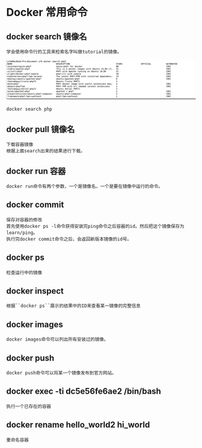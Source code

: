 # Docker 常用命令
## docker search 镜像名
    学会使用命令行的工具来检索名字叫做tutorial的镜像。
![查询结果](https://github.com/it037218/Document/blob/master/Images/002.jpeg?raw=true)
```
docker search php
```
## docker pull 镜像名
    下载容器镜像
    根据上面search出来的结果进行下载。

## docker run 容器
    docker run命令有两个参数，一个是镜像名，一个是要在镜像中运行的命令。    

## docker commit 
    保存对容器的修改
    首先使用docker ps -l命令获得安装完ping命令之后容器的id。然后把这个镜像保存为learn/ping。
    执行完docker commit命令之后，会返回新版本镜像的id号。

## docker ps 
    检查运行中的镜像

## docker inspect 
    根据``docker ps``展示的结果中的ID来查看某一镜像的完整信息

## docker images
    docker images命令可以列出所有安装过的镜像。

## docker push
    docker push命令可以将某一个镜像发布到官方网站。

## docker exec -ti dc5e56fe6ae2 /bin/bash
    执行一个已存在的容器
## docker rename hello_world2 hi_world
    重命名容器
